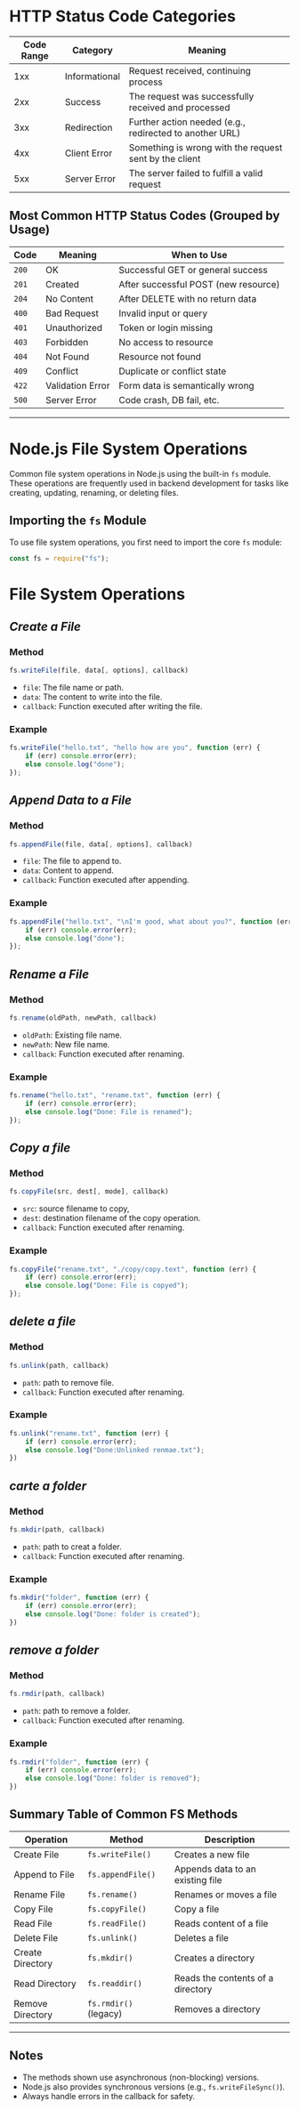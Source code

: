 #  HTTP Status Code Categories

| Code Range | Category      | Meaning                                                 |
| ---------- | ------------- | ------------------------------------------------------- |
| 1xx        | Informational | Request received, continuing process                    |
| 2xx        | Success       | The request was successfully received and processed     |
| 3xx        | Redirection   | Further action needed (e.g., redirected to another URL) |
| 4xx        | Client Error  | Something is wrong with the request sent by the client  |
| 5xx        | Server Error  | The server failed to fulfill a valid request            |

## Most Common HTTP Status Codes (Grouped by Usage)

| Code  | Meaning          | When to Use                          |
| ----- | ---------------- | ------------------------------------ |
| `200` | OK               | Successful GET or general success    |
| `201` | Created          | After successful POST (new resource) |
| `204` | No Content       | After DELETE with no return data     |
| `400` | Bad Request      | Invalid input or query               |
| `401` | Unauthorized     | Token or login missing               |
| `403` | Forbidden        | No access to resource                |
| `404` | Not Found        | Resource not found                   |
| `409` | Conflict         | Duplicate or conflict state          |
| `422` | Validation Error | Form data is semantically wrong      |
| `500` | Server Error     | Code crash, DB fail, etc.            |

---


# Node.js File System Operations

Common file system operations in Node.js using the built-in `fs` module. These operations are frequently used in backend development for tasks like creating, updating, renaming, or deleting files.

## Importing the `fs` Module

To use file system operations, you first need to import the core `fs` module:

```js
const fs = require("fs");
```

# File System Operations

## *Create a File*

### Method
```js
fs.writeFile(file, data[, options], callback)
```

- `file`: The file name or path.
- `data`: The content to write into the file.
- `callback`: Function executed after writing the file.

### Example
```js
fs.writeFile("hello.txt", "hello how are you", function (err) {
    if (err) console.error(err);
    else console.log("done");
});
```


## *Append Data to a File*

### Method
```js
fs.appendFile(file, data[, options], callback)
```

- `file`: The file to append to.
- `data`: Content to append.
- `callback`: Function executed after appending.

### Example
```js
fs.appendFile("hello.txt", "\nI'm good, what about you?", function (err) {
    if (err) console.error(err);
    else console.log("done");
});
```


## *Rename a File*

### Method
```js
fs.rename(oldPath, newPath, callback)
```

- `oldPath`: Existing file name.
- `newPath`: New file name.
- `callback`: Function executed after renaming.

### Example
```js
fs.rename("hello.txt", "rename.txt", function (err) {
    if (err) console.error(err);
    else console.log("Done: File is renamed");
});
```
## *Copy a file*

### Method
```js
fs.copyFile(src, dest[, mode], callback)
```
- `src`: source filename to copy,
- `dest`: destination filename of the copy operation.
- `callback`: Function executed after renaming.

### Example
```js
fs.copyFile("rename.txt", "./copy/copy.text", function (err) {
    if (err) console.error(err);
    else console.log("Done: File is copyed");
});
```

## *delete a file*

### Method
```js
fs.unlink(path, callback)
```
- `path`: path to remove file.
- `callback`: Function executed after renaming.

### Example
```js
fs.unlink("rename.txt", function (err) {
    if (err) console.error(err);
    else console.log("Done:Unlinked renmae.txt");
})
```


## *carte a folder*

### Method
```js
fs.mkdir(path, callback)
```
- `path`: path to creat a folder.
- `callback`: Function executed after renaming.

### Example
```js
fs.mkdir("folder", function (err) {
    if (err) console.error(err);
    else console.log("Done: folder is created");
})

```

## *remove a folder*

### Method
```js
fs.rmdir(path, callback)
```
- `path`: path to remove a folder.
- `callback`: Function executed after renaming.

### Example
```js
fs.rmdir("folder", function (err) {
    if (err) console.error(err);
    else console.log("Done: folder is removed");
})
```



## Summary Table of Common FS Methods

| Operation           | Method                  | Description                          |
|---------------------|--------------------------|--------------------------------------|
| Create File         | `fs.writeFile()`         | Creates a new file                   |
| Append to File      | `fs.appendFile()`        | Appends data to an existing file     |
| Rename File         | `fs.rename()`            | Renames or moves a file              |
| Copy File           | `fs.copyFile()`          | Copy a file                          |
| Read File           | `fs.readFile()`          | Reads content of a file              |
| Delete File         | `fs.unlink()`            | Deletes a file                       |
| Create Directory    | `fs.mkdir()`             | Creates a directory                  |
| Read Directory      | `fs.readdir()`           | Reads the contents of a directory    |
| Remove Directory    | `fs.rmdir()` (legacy)    | Removes a directory                  |

---

## Notes

- The methods shown use asynchronous (non-blocking) versions.
- Node.js also provides synchronous versions (e.g., `fs.writeFileSync()`).
- Always handle errors in the callback for safety.
